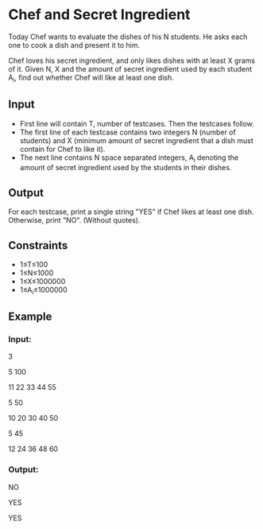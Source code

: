 # Chef and Secret Ingredient

Today Chef wants to evaluate the dishes of his N students. He asks each one to cook a dish and present it to him.

Chef loves his secret ingredient, and only likes dishes with at least X grams of it. 
Given N, X and the amount of secret ingredient used by each student A<sub>i</sub>, find out whether Chef will like at least one dish.

## Input

- First line will contain T, number of testcases. Then the testcases follow.
- The first line of each testcase contains two integers N (number of students) and X (minimum amount of secret 
ingredient that a dish must contain for Chef to like it).
- The next line contains N space separated integers, A<sub>i</sub> denoting the amount of secret ingredient used by the students in their dishes.

## Output

For each testcase, print a single string "YES" if Chef likes at least one dish. Otherwise, print "NO". (Without quotes).

## Constraints

- 1≤T≤100
- 1≤N≤1000
- 1≤X≤1000000
- 1≤A<sub>i</sub>≤1000000

## Example

### Input:

3

5 100

11 22 33 44 55

5 50

10 20 30 40 50

5 45

12 24 36 48 60

### Output:

NO

YES

YES
